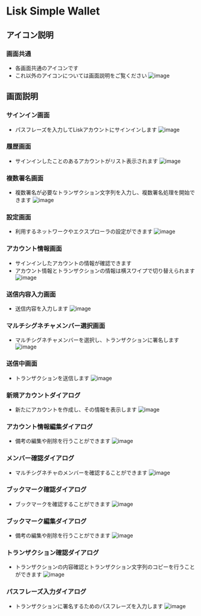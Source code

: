 # Lisk Simple Wallet


## アイコン説明

### 画面共通
- 各画面共通のアイコンです
- これ以外のアイコンについては画面説明をご覧ください
![image](https://user-images.githubusercontent.com/44485074/135391640-a82e6596-de3c-48f5-b942-3ee16c216813.png)


## 画面説明

### サインイン画面
- パスフレーズを入力してLiskアカウントにサインインします
![image](https://user-images.githubusercontent.com/44485074/135387598-cedbdc4c-255b-4038-8d6f-b0072c4be2f8.png)

### 履歴画面
- サインインしたことのあるアカウントがリスト表示されます
![image](https://user-images.githubusercontent.com/44485074/135437471-cb910d71-293e-4f37-b812-48d14aee9524.png)

### 複数署名画面
- 複数署名が必要なトランザクション文字列を入力し、複数署名処理を開始できます
![image](https://user-images.githubusercontent.com/44485074/135387653-048f35ce-678e-44da-8f5d-29213cbd3d3e.png)

### 設定画面
- 利用するネットワークやエクスプローラの設定ができます
![image](https://user-images.githubusercontent.com/44485074/135420295-df25b75e-bbfe-491b-952e-988d931d8356.png)

### アカウント情報画面
- サインインしたアカウントの情報が確認できます
- アカウント情報とトランザクションの情報は横スワイプで切り替えられます
![image](https://user-images.githubusercontent.com/44485074/135396232-8c96902f-6573-42f2-a216-43e7a2b0b38c.png)

### 送信内容入力画面
- 送信内容を入力します
![image](https://user-images.githubusercontent.com/44485074/135387700-c156d9ed-8509-414a-8f86-2b4b3d507cb6.png)

### マルチシグネチャメンバー選択画面
- マルチシグネチャメンバーを選択し、トランザクションに署名します
![image](https://user-images.githubusercontent.com/44485074/135395376-a009af31-6bb1-4706-8fd2-a44ac1c21026.png)

### 送信中画面
- トランザクションを送信します
![image](https://user-images.githubusercontent.com/44485074/135387817-4beae77a-0011-4017-8aa7-ef44bd5d26f3.png)

### 新規アカウントダイアログ
- 新たにアカウントを作成し、その情報を表示します
![image](https://user-images.githubusercontent.com/44485074/135388062-3d71d712-12ef-4a98-a5b6-f7625ab37fcc.png)

### アカウント情報編集ダイアログ
- 備考の編集や削除を行うことができます
![image](https://user-images.githubusercontent.com/44485074/135388861-a398c742-1b87-4922-84c9-f748d338be0a.png)

### メンバー確認ダイアログ
- マルチシグネチャのメンバーを確認することができます
![image](https://user-images.githubusercontent.com/44485074/135388893-c6a84eab-ceb5-4d66-913f-28f342b71225.png)

### ブックマーク確認ダイアログ
- ブックマークを確認することができます
![image](https://user-images.githubusercontent.com/44485074/135389756-0440677c-e254-4ae7-b248-289b9d1661c9.png)

### ブックマーク編集ダイアログ
- 備考の編集や削除を行うことができます
![image](https://user-images.githubusercontent.com/44485074/135389257-5c743a7f-ac3f-49e1-9a83-6ce68ef6d535.png)

### トランザクション確認ダイアログ
- トランザクションの内容確認とトランザクション文字列のコピーを行うことができます
![image](https://user-images.githubusercontent.com/44485074/135389450-65d24df6-dc39-4b3e-9d1c-38219d473e03.png)

### パスフレーズ入力ダイアログ
- トランザクションに署名するためのパスフレーズを入力します
![image](https://user-images.githubusercontent.com/44485074/135391192-4f272307-5150-491a-8a3f-01ef59c67e7b.png)
